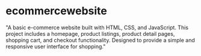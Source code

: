 # ecommercewebsite
"A basic e-commerce website built with HTML, CSS, and JavaScript. This project includes a homepage, product listings, product detail pages, shopping cart, and checkout functionality. Designed to provide a simple and responsive user interface for  shopping."

